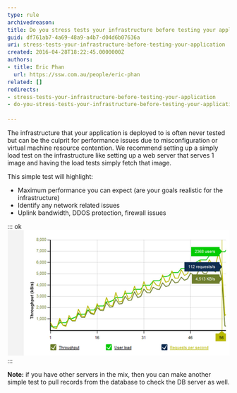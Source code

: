 ```yaml
---
type: rule
archivedreason: 
title: Do you stress tests your infrastructure before testing your application?
guid: df761ab7-4a69-48a9-a4b7-d04d6b07636a
uri: stress-tests-your-infrastructure-before-testing-your-application
created: 2016-04-28T18:22:45.0000000Z
authors:
- title: Eric Phan
  url: https://ssw.com.au/people/eric-phan
related: []
redirects:
- stress-tests-your-infrastructure-before-testing-your-application
- do-you-stress-tests-your-infrastructure-before-testing-your-application

---
```


The infrastructure that your application is deployed to is often never tested but can be the culprit for performance issues due to misconfiguration or virtual machine resource contention. We recommend setting up a simply load test on the infrastructure like setting up a web server that serves 1 image and having the load tests simply fetch that image.

This simple test will highlight:

<!--endintro-->

* Maximum performance you can expect (are your goals realistic for the infrastructure)
* Identify any network related issues
* Uplink bandwidth, DDOS protection, firewall issues



::: ok  
![Figure: Work out the maximum performance of the infrastructure before starting](infratests.jpg)  
:::

**Note:** if you have other servers in the mix, then you can make another simple test to pull records from the database to check the DB server as well.
